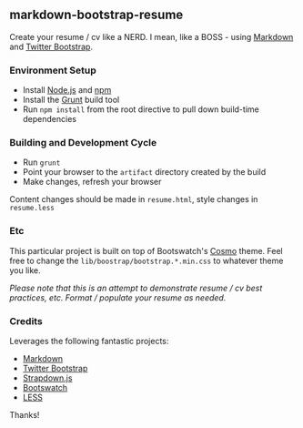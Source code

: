 markdown-bootstrap-resume
-------------------------

Create your resume / cv like a NERD. I mean, like a BOSS - using [Markdown](http://daringfireball.net/projects/markdown/) and [Twitter Bootstrap](http://twitter.github.io/bootstrap/index.html).

### Environment Setup

* Install [Node.js](http://nodejs.org/) and [npm](https://npmjs.org/)
* Install the [Grunt](http://gruntjs.com/) build tool
* Run `npm install` from the root directive to pull down build-time dependencies

### Building and Development Cycle

* Run `grunt`
* Point your browser to the `artifact` directory created by the build
* Make changes, refresh your browser

Content changes should be made in `resume.html`, style changes in `resume.less`

### Etc

This particular project is built on top of Bootswatch's [Cosmo](http://bootswatch.com/cosmo/) theme.  Feel free to change the `lib/boostrap/bootstrap.*.min.css` to whatever theme you like.

*Please note that this is an attempt to demonstrate resume / cv best practices, etc. Format / populate your resume as needed.*

### Credits

Leverages the following fantastic projects:

* [Markdown](http://daringfireball.net/projects/markdown/)
* [Twitter Bootstrap](http://twitter.github.io/bootstrap/index.html)
* [Strapdown.js](http://strapdownjs.com/)
* [Bootswatch](http://bootswatch.com/)
* [LESS](http://lesscss.org/)

Thanks!

